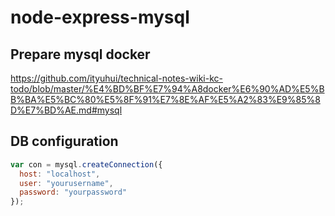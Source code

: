 # node-express-mysql

## Prepare mysql docker

https://github.com/ityuhui/technical-notes-wiki-kc-todo/blob/master/%E4%BD%BF%E7%94%A8docker%E6%90%AD%E5%BB%BA%E5%BC%80%E5%8F%91%E7%8E%AF%E5%A2%83%E9%85%8D%E7%BD%AE.md#mysql

## DB configuration

```javascript
var con = mysql.createConnection({
  host: "localhost",
  user: "yourusername",
  password: "yourpassword"
});
```
